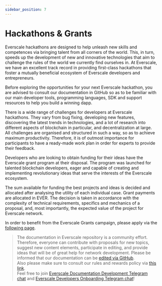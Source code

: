 ```yaml
---
sidebar_position: 7
---
```


# Hackathons & Grants

Everscale hackathons are designed to help unleash new skills and competences via bringing talent from all corners of the world. This, in turn, speeds up the development of new and innovative technologies that aim to challenge the rules of the world we currently find ourselves in. At Everscale, we have an excellent track record in providing first-class hackathons that foster a mutually beneficial ecosystem of Everscale developers and entrepreneurs.

Before exploring the opportunities for your next Everscale hackathon, you are advised to consult our documentation in GitHub so as to be familiar with our main developer tools, programming languages, SDK and support resources to help you build a winning dapp.

There is a wide range of challenges for developers at Everscale hackathons. They vary from bug fixing, developing new features, discovering the latest trends in technologies, and a lot of research into different aspects of blockchain in particular, and decentralization at large. All challenges are organised and structured in such a way, so as to achieve maximum productivity. Therefore, it is of outmost importance for participants to have a ready-made work plan in order for experts to provide their feedback. 

Developers who are looking to obtain funding for their ideas have the Everscale grant program at their disposal. The program was launched for talented blockchain developers, eager and capable of creating and implementing revolutionary ideas that serve the interests of the Everscale ecosystem.

The sum available for funding the best projects and ideas is decided and allocated after analysing the utility of each individual case. Grant payments are allocated in EVER. The decision is taken in accordance with the complexity of technical requirements, specifics and mechanics of a proposal, and, most importantly, the expected value of the project for Everscale network. 

In order to benefit from the Everscale Grants campaign, please apply via the [following page](https://everscale.network/developers/grants).

>  The documentation in Everscale repository is a community effort. Therefore, everyone can contribute with proposals for new topics, suggest new content elements, participate in editing, and provide ideas that will be of great help for network development.
Please be informed that our documentation can be [edited via GitHub](https://github.com/everscale-org/docs/issues).  
  Also please make sure to consult our rules and rewards policy via [this link](https://docs.everscale.network/contribute/hot-streams/documentations).  
  Feel free to join [Everscale Documentation Development Telegram chat](https://t.me/+C2IpQXWZtCwxYzEy) and [Everscale Developers Onboarding Telegram chat](https://t.me/+Vca1Gs6uPzIyNWVi)!